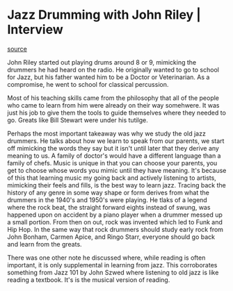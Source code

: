# Jazz Drumming with John Riley | Interview

[source](https://www.youtube.com/watch?v=kNOWTiajyS0)

John Riley started out playing drums around 8 or 9, mimicking the drummers he had heard on the radio. He originally wanted to go to school for Jazz, but his father wanted him to be a Doctor or Veterinarian. As a compromise, he went to school for classical percussion. 

Most of his teaching skills came from the philosophy that all of the people who came to learn from him were already on their way somehwere. It was just his job to give them the tools to guide themselves where they needed to go. Greats like Bill Stewart were under his tutilge.

Perhaps the most important takeaway was why we study the old jazz drummers. He talks about how we learn to speak from our parents, we start off mimicking the words they say but it isn't until later that they derive any meaning to us. A family of doctor's would have a different language than a family of chefs. Music is unique in that you can choose your parents, you get to choose whose words you mimic until they have meaning. It's because of this that learning music my going back and actively listening to artists, mimicking their feels and fills, is the best way to learn jazz. Tracing back the history of any genre in some way shape or form derives from what the drummers in the 1940's and 1950's were playing. He tlaks of a legend where the rock beat, the straight forward eights instead of swung, was happened upon on accident by a piano player when a drummer messed up a small portion. From then on out, rock was invented which led to Funk and Hip Hop. In the same way that rock drummers should study early rock from John Bonham, Carmen Apice, and Ringo Starr, everyone should go back and learn from the greats. 

There was one other note he discussed where, while reading is often important, it is only supplemental in learning from jazz. This corroborates something from Jazz 101 by John Szwed where listening to old jazz is like reading a textbook. It's is the musical version of reading. 
